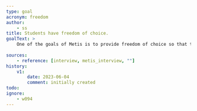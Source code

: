 ```yaml
---
type: goal
acronym: freedom
author: 
    - ss
title: Students have freedom of choice. 
goalText: >
    One of the goals of Metis is to provide freedom of choice so that the students can learn according to their knowledge level.
    
sources:
    - reference: [interview, metis_interview, ""]
history:
    v1:
        date: 2023-06-04
        comment: initially created
todo: 
ignore:
    - w094
---
```


